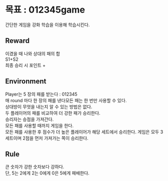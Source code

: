 # 목표 : **012345game**
간단한 게임을 강화 학습을 이용해 학습시킨다.


## Reward
이겼을 때 나와 상대의 패의 합  
S1+S2  
최종 승리 시 포인트 +  


## Environment
Player는 5 장의 패를 받는다 : 012345  
매 round 마다 한 장의 패를 낸다모든 패는 한 번만 사용할 수 있다.  
상대방이 무엇을 내는지 알 수 있는 방법은 없다.  
두 플레이어의 패를 비교하여 더 강한 패가 승리한다.  
승리자는 승점을 가져간다.  
모든 패를 사용할 때까지 게임을 한다.  
모든 패를 사용한 후 점수가 더 높은 플레이어가 해당 세트에서 승리한다.
게임은 모두 3 세트이며 2점을 먼저 가져가는 쪽이 승리한다.  


## Rule
큰 숫자가 강한 숫자보다 강하다.  
단, 5는 2에게 2는 0에게 0은 5에게 패배한다.  
